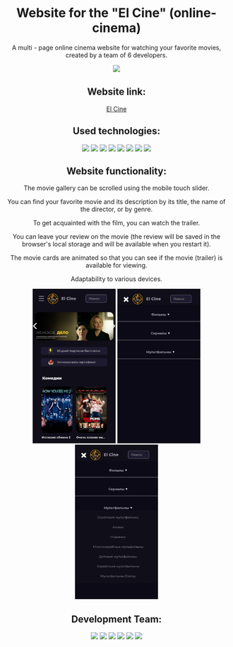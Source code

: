 <div id="header" align="center">
<h1>Website for the "El Cine" (online-cinema)</h1>
<p>A multi - page online cinema website for watching your favorite movies, created by a team of 6 developers.</p>
<img src="https://github.com/elencodes/project_online-cinema/blob/main/public/gif/promo.gif">
<h2>Website link:</h2>
<a href="https://elencodes.github.io/project_online-cinema/">El Cine</a>
<h2>Used technologies:</h2> 
	<div id=technologies>
		<img src="https://img.shields.io/badge/vite-%23CCD3FF?style=for-the-badge&logo=vite&logoColor=%23FFB600&color=%23827FFF">
		<img src="https://img.shields.io/badge/JAVASCRIPT-F7DF1E?style=for-the-badge&logo=javascript&logoColor=000">
		<img src="https://img.shields.io/badge/swiper-E9EEFA?style=for-the-badge&logo=swiper&logoColor=%230080FF">
		<img src="https://img.shields.io/badge/html5-%23E34F26.svg?style=for-the-badge&logo=html5&logoColor=white">
		<img src="https://img.shields.io/badge/SASS-hotpink.svg?style=for-the-badge&logo=SASS&logoColor=white">
		<img src="https://img.shields.io/badge/css3-%231572B6.svg?style=for-the-badge&logo=css3&logoColor=white">
		<img src="https://img.shields.io/badge/github-%23121011.svg?style=for-the-badge&logo=github&logoColor=white">
		<img src="https://img.shields.io/badge/git-%23F05033.svg?style=for-the-badge&logo=git&logoColor=white">
	</div>
<h2>Website functionality:</h2>
<p>The movie gallery can be scrolled using the mobile touch slider.</p>
<p>You can find your favorite movie and its description by its title, the name of the director, or by genre.</p>
<p>To get acquainted with the film, you can watch the trailer.</p>
<p>You can leave your review on the movie (the review will be saved in the browser's local storage and will be available when you restart it).</p>
<p>The movie cards are animated so that you can see if the movie (trailer) is available for viewing.</p>
<p>Adaptability to various devices.</p>
<img src="https://github.com/elencodes/project_online-cinema/blob/main/public/github/burger-menu-1.png" height="350">
<img src="https://github.com/elencodes/project_online-cinema/blob/main/public/github/burger-menu-2.png" height="350">
<img src="https://github.com/elencodes/project_online-cinema/blob/main/public/github/burger-menu-3.png" height="350">
<h2>Development Team:</h2> 
<div id=bages>
	<a href="https://github.com/elencodes"><img src="https://img.shields.io/badge/ELENA-2E2844?style=for-the-badge&logo=github"></a>
	<a href="https://github.com/ria-helluva-boss"><img src="https://img.shields.io/badge/VICTORIA-2E2844?style=for-the-badge&logo=github"></a>
	<a href="https://github.com/sova0110"><img src="https://img.shields.io/badge/OLGA-f5cd4b?style=for-the-badge&logo=github&logoColor=%23100E19"></a>
	<a href="https://github.com/DariaUmipa"><img src="https://img.shields.io/badge/DARIA-f5cd4b?style=for-the-badge&logo=github&logoColor=%23100E19"></a>
	<a href="https://github.com/altarin"><img src="https://img.shields.io/badge/NATALIA-D959AE?style=for-the-badge&logo=github"></a>
	<a href="https://github.com/Rinataeva"><img src="https://img.shields.io/badge/EKATERINA-D959AE?style=for-the-badge&logo=github"></a>
</div>
</div>
